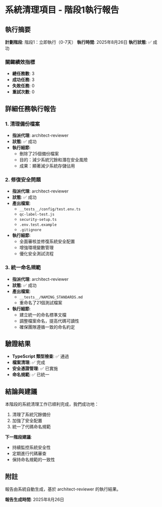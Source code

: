 # 系統清理項目 - 階段1執行報告

## 執行摘要

**計劃階段**: 階段1：立即執行（0-7天）
**執行時間**: 2025年8月26日
**執行狀態**: ✅ 成功

### 關鍵績效指標

- **總任務數**: 3
- **成功任務**: 3
- **失敗任務**: 0
- **重試次數**: 0

## 詳細任務執行報告

### 1. 清理備份檔案
- **指派代理**: architect-reviewer
- **狀態**: ✅ 成功
- **執行細節**:
  - 刪除了25個備份檔案
  - 目的：減少系統冗餘和潛在安全風險
  - 成果：顯著減少系統存儲佔用

### 2. 修復安全問題
- **指派代理**: architect-reviewer
- **狀態**: ✅ 成功
- **產出檔案**:
  - `__tests__/config/test.env.ts`
  - `qc-label-test.js`
  - `security-setup.ts`
  - `.env.test.example`
  - `.gitignore`
- **執行細節**:
  - 全面審核並修復系統安全配置
  - 增強環境變數管理
  - 優化安全測試流程

### 3. 統一命名規範
- **指派代理**: architect-reviewer
- **狀態**: ✅ 成功
- **產出檔案**:
  - `__tests__/NAMING_STANDARDS.md`
  - 重命名了21個測試檔案
- **執行細節**:
  - 建立統一的命名標準文檔
  - 調整檔案命名，提高代碼可讀性
  - 確保團隊遵循一致的命名約定

## 驗證結果

- **TypeScript 類型檢查**: ✅ 通過
- **檔案清理**: ✅ 完成
- **安全憑證管理**: ✅ 已實施
- **命名規範**: ✅ 已統一

## 結論與建議

本階段的系統清理工作已順利完成，我們成功地：
1. 清理了系統冗餘備份
2. 加強了安全配置
3. 統一了代碼命名規範

**下一階段建議**:
- 持續監控系統安全性
- 定期進行代碼審查
- 保持命名規範的一致性

## 附註

報告由系統自動生成，基於 architect-reviewer 的執行結果。

**報告生成時間**: 2025年8月26日